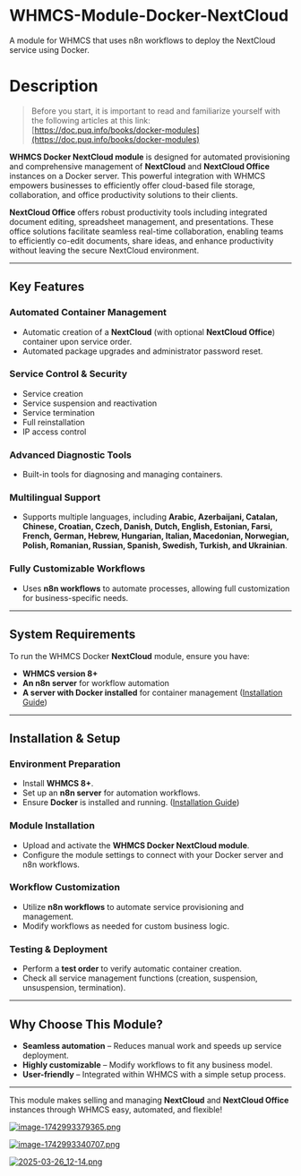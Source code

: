 # WHMCS-Module-Docker-NextCloud
A module for WHMCS that uses n8n workflows to deploy the NextCloud service using Docker.

# Description

>Before you start, it is important to read and familiarize yourself with the following articles at this link:  
[https://doc.puq.info/books/docker-modules](https://doc.puq.info/books/docker-modules)

**WHMCS Docker NextCloud module** is designed for automated provisioning and comprehensive management of **NextCloud** and **NextCloud Office** instances on a Docker server. This powerful integration with WHMCS empowers businesses to efficiently offer cloud-based file storage, collaboration, and office productivity solutions to their clients.

**NextCloud Office** offers robust productivity tools including integrated document editing, spreadsheet management, and presentations. These office solutions facilitate seamless real-time collaboration, enabling teams to efficiently co-edit documents, share ideas, and enhance productivity without leaving the secure NextCloud environment.

- - - - - -

## **Key Features**

### **Automated Container Management**

- Automatic creation of a **NextCloud** (with optional **NextCloud Office**) container upon service order.
- Automated package upgrades and administrator password reset.

### **Service Control &amp; Security**

- Service creation
- Service suspension and reactivation
- Service termination
- Full reinstallation
- IP access control

### **Advanced Diagnostic Tools**

- Built-in tools for diagnosing and managing containers.

### **Multilingual Support**

- Supports multiple languages, including **Arabic, Azerbaijani, Catalan, Chinese, Croatian, Czech, Danish, Dutch, English, Estonian, Farsi, French, German, Hebrew, Hungarian, Italian, Macedonian, Norwegian, Polish, Romanian, Russian, Spanish, Swedish, Turkish, and Ukrainian**.

### **Fully Customizable Workflows**

- Uses **n8n workflows** to automate processes, allowing full customization for business-specific needs.

- - - - - -

## **System Requirements**

To run the WHMCS Docker **NextCloud** module, ensure you have:  
- **WHMCS version 8+**  
- **An n8n server** for workflow automation  
- **A server with Docker installed** for container management ([Installation Guide](https://doc.puq.info/books/docker-modules/page/installing-docker-for-puqcloud-modules))

- - - - - -

## **Installation &amp; Setup**

### **Environment Preparation**

- Install **WHMCS 8+**.
- Set up an **n8n server** for automation workflows.
- Ensure **Docker** is installed and running. ([Installation Guide](https://doc.puq.info/books/docker-modules/page/installing-docker-for-puqcloud-modules))

### **Module Installation**

- Upload and activate the **WHMCS Docker NextCloud module**.
- Configure the module settings to connect with your Docker server and n8n workflows.

### **Workflow Customization**

- Utilize **n8n workflows** to automate service provisioning and management.
- Modify workflows as needed for custom business logic.

### **Testing &amp; Deployment**

- Perform a **test order** to verify automatic container creation.
- Check all service management functions (creation, suspension, unsuspension, termination).

- - - - - -

## **Why Choose This Module?**

- **Seamless automation** – Reduces manual work and speeds up service deployment.  
- **Highly customizable** – Modify workflows to fit any business model.  
- **User-friendly** – Integrated within WHMCS with a simple setup process.

- - - - - -

This module makes selling and managing **NextCloud** and **NextCloud Office** instances through WHMCS easy, automated, and flexible!

[![image-1742993379365.png](https://doc.puq.info/uploads/images/gallery/2025-03/scaled-1680-/image-1742993379365.png)](https://doc.puq.info/uploads/images/gallery/2025-03/image-1742993379365.png)

[![image-1742993340707.png](https://doc.puq.info/uploads/images/gallery/2025-03/scaled-1680-/image-1742993340707.png)](https://doc.puq.info/uploads/images/gallery/2025-03/image-1742993340707.png)

[![2025-03-26_12-14.png](https://doc.puq.info/uploads/images/gallery/2025-03/scaled-1680-/2025-03-26-12-14.png)](https://doc.puq.info/uploads/images/gallery/2025-03/2025-03-26-12-14.png)